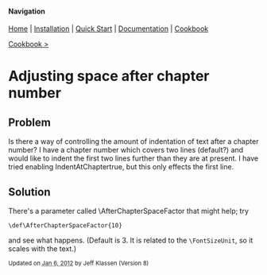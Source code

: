 #### Navigation

[Home](../home/README.md)  | [Installation](../installation/README.md) | [Quick Start](../quick-start/README.md) | [Documentation](../documentation/README.md) | [Cookbook ](../documentation/README.md) 

[Cookbook >](../README.md) 


# <span class="entry-title">Adjusting space after chapter number</span>


## <a name="TOC-Problem">Problem</a>

Is there a way of controlling the amount of indentation of text after a chapter number? I have a chapter number which covers two lines (default?) and would like to indent the first two lines further than they are at present. I have tried enabling IndentAtChaptertrue, but this only effects the first line.

## <a name="TOC-Problem"></a><a name="TOC-Solution">Solution</a>

There's a parameter called \AfterChapterSpaceFactor that might help; try

```
\def\AfterChapterSpaceFactor{10}
```

and see what happens. (Default is 3\. It is related to the `\FontSizeUnit`, so it scales with the text.)


<small>Updated on <abbr class="updated" title="2012-01-06T15:00:15.050Z">Jan 6, 2012</abbr> by <span class="author"><span class="vcard">Jeff Klassen</span> </span>(Version <span class="sites:revision">8</span>)</small>  

